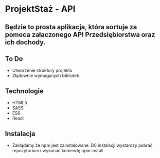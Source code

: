 # ProjektStaż - API 

## Będzie to prosta aplikacja, która sortuje za pomoca załaczonego API Przedsiębiorstwa oraz ich dochody. 

## To Do
* Utworzenie struktury projektu
* Złądownie wymaganych bibliotek

## Technologie 
* HTML5
* SASS
* ES6
* React

## Instalacja 

* Zakłądamy że npm jest zainstalowane. D0 instalacji wystarczy pobrać repozytorium i wykonać komendę
npm install


